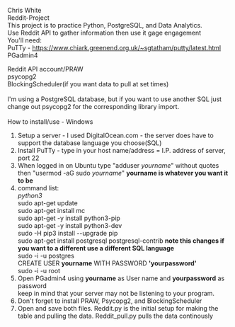 Chris White</br>
Reddit-Project</br>
This project is to practice Python, PostgreSQL, and Data Analytics.
</br>
Use Reddit API to gather information then use it gage engagement</br>
You'll need:</br>
PuTTy - https://www.chiark.greenend.org.uk/~sgtatham/putty/latest.html</br>
PGadmin4 </br>

Reddit API account/PRAW</br>
psycopg2</br>
BlockingScheduler(if you want data to pull at set times)</br>
</br>
I'm using a PostgreSQL database, but if you want to use another SQL just change out psycopg2 for the corresponding library import. </br>
</br>
How to install/use - Windows </br>
1. Setup a server - I used DigitalOcean.com - the server does have to support the database language you choose(SQL)</br>
2. Install PuTTy - type in your host name/address = I.P. address of server, port 22</br>
3. When logged in on Ubuntu type "adduser *yourname*" without quotes then "usermod -aG sudo *yourname*" **yourname is whatever you want it to be**</br>
4. command list:</br>
*python3*</br>
sudo apt-get update</br>
sudo apt-get install mc</br>
sudo apt-get -y install python3-pip</br>
sudo apt-get -y install python3-dev</br>
sudo -H pip3 install --upgrade pip</br>
sudo apt-get install postgresql postgresql-contrib  **note this changes if you want to a different use a different SQL language**</br>
sudo -i -u postgres</br>
CREATE USER **yourname** WITH PASSWORD **'yourpassword'**</br>
sudo -i -u root</br>
5. Open PGadmin4 using **yourname** as User name and **yourpassword** as password</br>
keep in mind that your server may not be listening to your program.</br>
6. Don't forget to install PRAW, Psycopg2, and BlockingScheduler</br>
7. Open and save both files. Reddit.py is the initial setup for making the table and pulling the data. Reddit_pull.py pulls the data continously</br>
